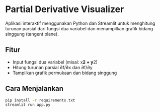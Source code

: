 # Partial Derivative Visualizer

Aplikasi interaktif menggunakan Python dan Streamlit untuk menghitung turunan parsial dari fungsi dua variabel dan menampilkan grafik bidang singgung (tangent plane).

## Fitur
- Input fungsi dua variabel (misal: x**2 + y**2)
- Hitung turunan parsial ∂f/∂x dan ∂f/∂y
- Tampilkan grafik permukaan dan bidang singgung

## Cara Menjalankan
```bash
pip install -r requirements.txt
streamlit run app.py
